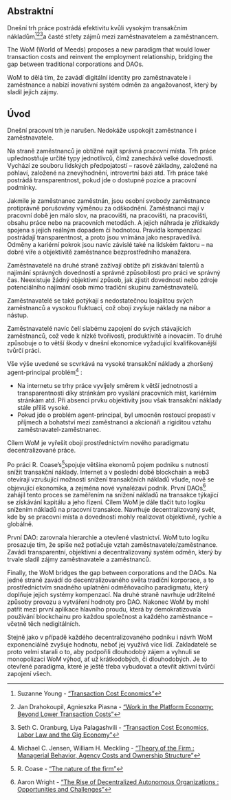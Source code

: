 

## Abstraktní

Dnešní trh práce postrádá efektivitu kvůli vysokým transakčním nákladům[^1][^2][^3]a časté střety zájmů mezi zaměstnavatelem a zaměstnancem.

The WoM (World of Meeds) proposes a new paradigm that would lower transaction costs and reinvent the employment relationship, bridging the gap between traditional corporations and DAOs.

WoM to dělá tím, že zavádí digitální identity pro zaměstnavatele i zaměstnance a nabízí inovativní systém odměn za angažovanost, který by sladil jejich zájmy.

## Úvod

Dnešní pracovní trh je narušen. Nedokáže uspokojit zaměstnance i zaměstnavatele.

Na straně zaměstnanců je obtížné najít správná pracovní místa. Trh práce upřednostňuje určité typy jednotlivců, čímž zanechává velké dovednosti. Vychází ze souboru lidských předpojatostí – rasové základny, založené na pohlaví, založené na znevýhodnění, introvertní bázi atd. Trh práce také postrádá transparentnost, pokud jde o dostupné pozice a pracovní podmínky.

Jakmile je zaměstnanec zaměstnán, jsou osobní svobody zaměstnance protiprávně porušovány výměnou za odškodnění. Zaměstnanci mají v pracovní době jen málo slov, na pracovišti, na pracovišti, na pracovišti, obsahu práce nebo na pracovních metodách. A jejich náhrada je zřídkakdy spojena s jejich reálným dopadem či hodnotou. Pravidla kompenzací postrádají transparentnost, a proto jsou vnímána jako nespravedlivá. Odměny a kariérní pokrok jsou navíc závislé také na lidském faktoru – na dobré víře a objektivitě zaměstnance bezprostředního manažera.

Zaměstnavatelé na druhé straně zažívají obtíže při získávání talentů a najímání správných dovedností a správné způsobilosti pro práci ve správný čas. Neexistuje žádný objektivní způsob, jak zjistit dovednosti nebo zdroje potenciálního najímání osob mimo tradiční skupinu zaměstnavatelů.

Zaměstnavatelé se také potýkají s nedostatečnou loajalitou svých zaměstnanců a vysokou fluktuací, což obojí zvyšuje náklady na nábor a nástup.

Zaměstnavatelé navíc čelí slabému zapojení do svých stávajících zaměstnanců, což vede k nízké tvořivosti, produktivitě a inovacím. To druhé způsobuje o to větší škody v dnešní ekonomice vyžadující kvalifikovanější tvůrčí práci.

Vše výše uvedené se scvrkává na vysoké transakční náklady a zhoršený agent-principal problém[^4] :

- Na internetu se trhy práce vyvíjely směrem k větší jednotnosti a transparentnosti díky stránkám pro vysílání pracovních míst, kariérním stránkám atd. Při absenci prvku objektivity jsou však transakční náklady stále příliš vysoké.
- Pokud jde o problém agent-principal, byl umocněn rostoucí propastí v příjmech a bohatství mezi zaměstnanci a akcionáři a rigiditou vztahu zaměstnavatel-zaměstnanec.

Cílem WoM je vyřešit obojí prostřednictvím nového paradigmatu decentralizované práce.

Po práci R. Coase’s[^5]spojuje většina ekonomů pojem podniku s nutností snížit transakční náklady. Internet a v poslední době blockchain a web3 otevírají vzrušující možnosti snížení transakčních nákladů všude, nově se objevující ekonomika, a zejména nové vynalézaví podnik. První DAOs[^6] zahájil tento proces se zaměřením na snížení nákladů na transakce týkající se získávání kapitálu a jeho řízení. Cílem WoM je dále tlačit tuto logiku snížením nákladů na pracovní transakce. Navrhuje decentralizovaný svět, kde by se pracovní místa a dovednosti mohly realizovat objektivně, rychle a globálně.

První DAO: zarovnala hierarchie a otevřené vlastnictví. WoM tuto logiku prosazuje tím, že spíše než potlačuje vztah zaměstnavatele/zaměstnance. Zavádí transparentní, objektivní a decentralizovaný systém odměn, který by trvale sladil zájmy zaměstnavatele a zaměstnanců.

Finally, the WoM bridges the gap between corporations and the DAOs. Na jedné straně zavádí do decentralizovaného světa tradiční korporace, a to prostřednictvím snadného uplatnění odměňovacího paradigmatu, který doplňuje jejich systémy kompenzací. Na druhé straně navrhuje udržitelné způsoby provozu a vytváření hodnoty pro DAO. Nakonec WoM by mohl patřit mezi první aplikace hlavního proudu, která by demokratizovala používání blockchainu pro každou společnost a každého zaměstnance – včetně těch nedigitálních.

Stejně jako v případě každého decentralizovaného podniku i návrh WoM exponenciálně zvyšuje hodnotu, neboť jej využívá více lidí. Zakladatelé se proto velmi starali o to, aby podpořili dlouhodobý zájem a vyhnuli se monopolizaci WoM výhod, ať už krátkodobých, či dlouhodobých. Je to otevřené paradigma, které je ještě třeba vybudovat a otevřít aktivní tvůrčí zapojení všech.


[^1]: Suzanne Young - [“Transaction Cost Economics”](https://www.academia.edu/24703426/Transaction_Cost_Economics)
[^2]: Jan Drahokoupil, Agnieszka Piasna - [“Work in the Platform Economy: Beyond Lower Transaction Costs”](https://www.intereconomics.eu/contents/year/2017/number/6/article/work-in-the-platform-economy-beyond-lower-transaction-costs.html)
[^3]: Seth C. Oranburg, Liya Palagashvili - [“Transaction Cost Economics, Labor Law and the Gig Economy”](https://dsc.duq.edu/cgi/viewcontent.cgi?article=1115&context=law-faculty-scholarship)
[^4]: Michael C. Jensen, William H. Meckling - [“Theory of the Firm : Managerial Behavior, Agency Costs and Ownership Structure”](https://www.sfu.ca/~wainwrig/Econ400/jensen-meckling.pdf)
[^5]: R. Coase - [“The nature of the firm”](http://econdse.org/wp-content/uploads/2014/09/firm-coase.pdf)
[^6]: Aaron Wright - [“The Rise of Decentralized Autonomous Organizations : Opportunities and Challenges”](https://stanford-jblp.pubpub.org/pub/rise-of-daos/release/1)

